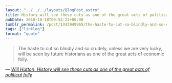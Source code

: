 ```yaml
---
layout: "../../../layouts/BlogPost.astro"
title: History will see these cuts as one of the great acts of political folly
pubDate: 2010-10-18T09:52:22+00:00
tumblr_permalink: /post/1342949965/the-haste-to-cut-so-blindly-and-so-crudely-unless
tags: ["linklog"]
format: "quote"
---
```


> The haste to cut so blindly and so crudely, unless we are very lucky, will be seen by future historians as one of the great acts of economic folly.

— <cite>[Will Hutton, _History will see these cuts as one of the great acts of political folly_](https://www.theguardian.com/commentisfree/2010/oct/17/osborne-spending-review-recession)</cite>

